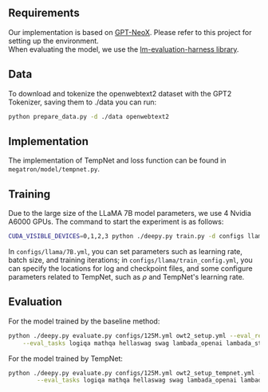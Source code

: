 ## Requirements
Our implementation is based on [GPT-NeoX](https://github.com/EleutherAI/gpt-neox). Please refer to this project for setting up the environment.  
When evaluating the model, we use the [lm-evaluation-harness library](https://github.com/EleutherAI/lm-evaluation-harness).

## Data
To download and tokenize the openwebtext2 dataset with the GPT2 Tokenizer, saving them to ./data you can run:
```bash
python prepare_data.py -d ./data openwebtext2
```

## Implementation
The implementation of TempNet and loss function can be found in `megatron/model/tempnet.py`.

## Training
Due to the large size of the LLaMA 7B model parameters, we use 4 Nvidia A6000 GPUs. The command to start the experiment is as follows:
```bash
CUDA_VISIBLE_DEVICES=0,1,2,3 python ./deepy.py train.py -d configs llama/7B.yml llama/train_config.yml
```
In `configs/llama/7B.yml`, you can set parameters such as learning rate, batch size, and training iterations; in `configs/llama/train_config.yml`, you can specify the locations for log and checkpoint files, and some configure parameters related to TempNet, such as $\rho$ and TempNet's learning rate.



## Evaluation
For the model trained by the baseline method:
```bash
python ./deepy.py evaluate.py configs/125M.yml owt2_setup.yml --eval_results_prefix tau1.0 \
	--eval_tasks logiqa mathqa hellaswag swag lambada_openai lambada_standard piqa sciq wikitext
```

For the model trained by TempNet:
```bash
python ./deepy.py evaluate.py configs/125M.yml owt2_setup_tempnet.yml --eval_results_prefix tempnet \
       	--eval_tasks logiqa mathqa hellaswag swag lambada_openai lambada_standard piqa sciq wikitext
```
